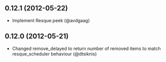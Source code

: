 ## 0.12.1 (2012-05-22)

* Implement Resque.peek (@avdgaag)

## 0.12.0 (2012-05-21)

* Changed remove\_delayed to return number of removed items to match resque\_scheduler behaviour (@dtsiknis)
